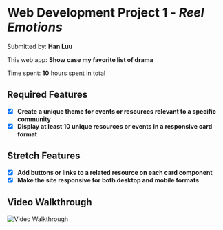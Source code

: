 # Web Development Project 1 - *Reel Emotions*

Submitted by: **Han Luu**

This web app: **Show case my favorite list of drama**

Time spent: **10** hours spent in total
## Required Features
- [x] **Create a unique theme for events or resources relevant to a specific community**
- [x] **Display at least 10 unique resources or events in a responsive card format**
## Stretch Features
- [x] **Add buttons or links to a related resource on each card component**
- [x] **Make the site responsive for both desktop and mobile formats**
## Video Walkthrough
![Video Walkthrough](../assets/WebsiteDramatour.gif)